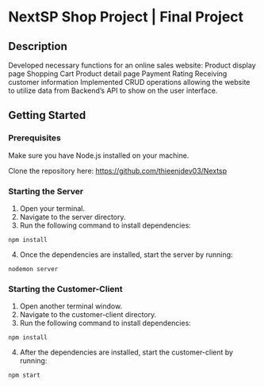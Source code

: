 # NextSP Shop Project | Final Project 

## Description
Developed necessary functions for an online sales website:
Product display page
Shopping Cart
Product detail page
Payment
Rating
Receiving customer information
Implemented CRUD operations allowing the website to utilize data from Backend’s API to show on the user interface.
## Getting Started

### Prerequisites

Make sure you have Node.js installed on your machine.

Clone the repository here:
https://github.com/thieenjdev03/Nextsp

### Starting the Server
1. Open your terminal.
2. Navigate to the server directory.
3. Run the following command to install dependencies:
```
npm install
```
4. Once the dependencies are installed, start the server by running:
```
nodemon server
```

### Starting the Customer-Client
1. Open another terminal window.
2. Navigate to the customer-client directory.
3. Run the following command to install dependencies:
```
npm install
```
4. After the dependencies are installed, start the customer-client by running:
```
npm start
```

